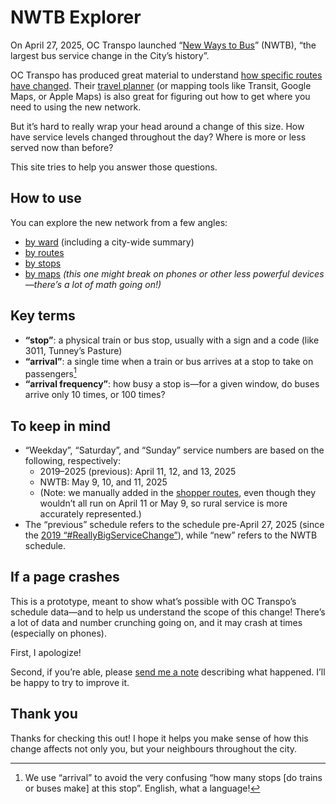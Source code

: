 # NWTB Explorer

On April 27, 2025, OC Transpo launched “[New Ways to Bus](https://www.octranspo.com/en/plan-your-trip/service-changes/new-ways-to-bus/)” (NWTB), “the largest bus service change in the City’s history”.

OC Transpo has produced great material to understand [how specific routes have changed](https://www.octranspo.com/en/plan-your-trip/service-changes/new-ways-to-bus/#route-changes). Their [travel planner](https://plan.octranspo.com/plan) (or mapping tools like Transit, Google Maps, or Apple Maps) is also great for figuring out how to get where you need to using the new network.

But it’s hard to really wrap your head around a change of this size. How have service levels changed throughout the day? Where is more or less served now than before?

This site tries to help you answer those questions.

## How to use

You can explore the new network from a few angles:

- [by ward](/wards) (including a city-wide summary)
- [by routes](/routes)
- [by stops](/stops)
- [by maps](/maps) _(this one might break on phones or other less powerful devices—there’s a lot of math going on!)_

## Key terms

- **“stop”**: a physical train or bus stop, usually with a sign and a code (like 3011, Tunney’s Pasture)
- **“arrival”**: a single time when a train or bus arrives at a stop to take on passengers[^stop]
- **“arrival frequency”**: how busy a stop is—for a given window, do buses arrive only 10 times, or 100 times? 

## To keep in mind

- “Weekday”, “Saturday”, and “Sunday” service numbers are based on the following, respectively:
    - 2019–2025 (previous): April 11, 12, and 13, 2025
    - NWTB: May 9, 10, and 11, 2025
    - (Note: we manually added in the [shopper routes](https://www.octranspo.com/en/our-services/bus-o-train-network/service-types/shopper-routes/), even though they wouldn’t all run on April 11 or May 9, so rural service is more accurately represented.)
- The “previous” schedule refers to the schedule pre-April 27, 2025 (since the [2019 “#ReallyBigServiceChange”](https://www.cbc.ca/news/canada/ottawa/bus-changes-lrt-ottawa-october-six-1.5304675)), while “new” refers to the NWTB schedule.

## If a page crashes

This is a prototype, meant to show what’s possible with OC Transpo’s schedule data—and to help us understand the scope of this change! There’s a lot of data and number crunching going on, and it may crash at times (especially on phones). 

First, I apologize! 

Second, if you’re able, please [send me a note](https://lucascherkewski.com/contact/) describing what happened. I’ll be happy to try to improve it.

## Thank you

Thanks for checking this out! I hope it helps you make sense of how this change affects not only you, but your neighbours throughout the city.


[^stop]: We use “arrival” to avoid the very confusing “how many stops [do trains or buses make] at this stop”. English, what a language!
